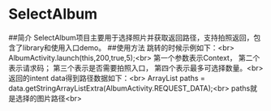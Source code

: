 SelectAlbum
====
##简介
SelectAlbum项目主要用于选择照片并获取返回路径，支持拍照返回，包含了library和使用入口demo。
##使用方法
        跳转的时候示例如下：\<br>
        AlbumActivity.launch(this,200,true,5);\<br>
        第一个参数表示Context， 第二个表示请求码； 第三个表示是否需要拍照入口， 第四个表示最多可选择数量。\<br>
        返回的intent data得到路径数据如下：\<br>
        ArrayList<String> paths = data.getStringArrayListExtra(AlbumActivity.REQUEST_DATA);\<br>
        paths就是选择的图片路径\<br>